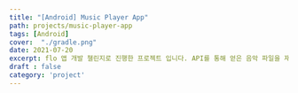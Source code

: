 ```yaml
---
title: "[Android] Music Player App"
path: projects/music-player-app
tags: [Android]
cover:  "./gradle.png"
date: 2021-07-20
excerpt: flo 앱 개발 챌린지로 진행한 프로젝트 입니다. API를 통해 얻은 음악 파일을 재생하고 일시정지, 가사 보기, 가사와 음원 싱크 기능이 있는 애플리케이션을 만들었습니다.
draft : false
category: 'project'
---
```



